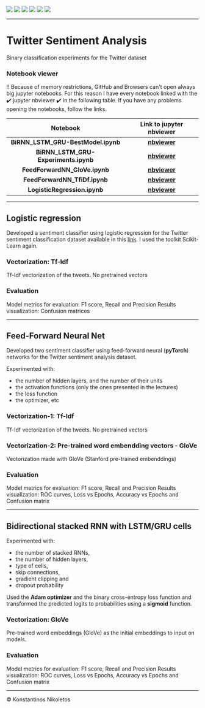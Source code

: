 ![](https://img.shields.io/badge/PyTorch%20-%23EE4C2C.svg?&style=for-the-badge&logo=PyTorch&logoColor=white)
![](https://img.shields.io/badge/pandas%20-%23150458.svg?&style=for-the-badge&logo=pandas&logoColor=white)
![](https://img.shields.io/badge/numpy%20-%23013243.svg?&style=for-the-badge&logo=numpy&logoColor=white)
![](https://img.shields.io/badge/python%20-%2314354C.svg?&style=for-the-badge&logo=python&logoColor=white)
![](https://img.shields.io/badge/Jupyter%20-%23F37626.svg?&style=for-the-badge&logo=Jupyter&logoColor=white)
![](https://img.shields.io/badge/Twitter%20-%231DA1F2.svg?&style=for-the-badge&logo=Twitter&logoColor=white)


---
# Twitter Sentiment Analysis
Binary classification experiments for the Twitter dataset

###  Notebook viewer

‼️ Because of memory restrictions, GitHub and Browsers can't open  always big jupyter notebooks. 
For this reason I have every notebook linked with the ✔️ jupyter nbviewer ✔️ in the following table. 
If you have any problems opening the notebooks, follow the links.  

|Notebook | Link to jupyter nbviewer |
|:-:|:-:|
| __BiRNN_LSTM_GRU-BestModel.ipynb__ | [__nbviewer__](https://nbviewer.jupyter.org/github/Nikoletos-K/Twitter-Sentiment-Analysis/blob/main/BiRNN_LSTM_GRU-BestModel.ipynb) |
| __BiRNN_LSTM_GRU-Experiments.ipynb__ | [__nbviewer__](https://nbviewer.jupyter.org/github/Nikoletos-K/Twitter-Sentiment-Analysis/blob/main/BiRNN_LSTM_GRU-Experiments.ipynb) |
| __FeedForwardNN_GloVe.ipynb__ | [__nbviewer__](https://nbviewer.jupyter.org/github/Nikoletos-K/Twitter-Sentiment-Analysis/blob/main/FeedForwardNN_GloVe.ipynb) |
| __FeedForwardNN_TfiDf.ipynb__ | [__nbviewer__](https://nbviewer.jupyter.org/github/Nikoletos-K/Twitter-Sentiment-Analysis/blob/main/FeedForwardNN_TfiDf.ipynb) |
| __LogisticRegression.ipynb__ | [__nbviewer__](https://nbviewer.jupyter.org/github/Nikoletos-K/Twitter-Sentiment-Analysis/blob/main/LogisticRegression.ipynb) |


---
## Logistic regression
Developed a sentiment classifier using logistic regression for the Twitter sentiment classification dataset available in this [link](https://drive.google.com/file/d/1dTIWNpjlrnTQBIQtaGOh0jCRYZiAQO79/view?usp=sharing). I used the
toolkit Scikit-Learn again. 

### Vectorization: Tf-Idf
Tf-Idf vectorization of the tweets. No pretrained vectors

### Evaluation
Model metrics for evaluation: F1 score, Recall and Precision
Results visualization: Confusion matrices

---

## Feed-Forward Neural Net

Developed two sentiment classifier using feed-forward neural (__pyTorch__) networks for the Twitter sentiment
analysis dataset.

Experimented with:
- the number of hidden layers, and the number of their units
- the activation functions (only the ones presented in the lectures)
- the loss function
- the optimizer, etc

### Vectorization-1: Tf-Idf
Tf-Idf vectorization of the tweets. No pretrained vectors

### Vectorization-2: Pre-trained word embendding vectors - __GloVe__
Vectorization made with GloVe (Stanford pre-trained embenddings)

### Evaluation
Model metrics for evaluation: F1 score, Recall and Precision
Results visualization: ROC curves, Loss vs Epochs, Accuracy vs Epochs and Confusion matrix

---

## Bidirectional stacked RNN with LSTM/GRU cells

Experimented with:
- the number of stacked RNNs,
- the number of hidden layers, 
- type of cells,
- skip connections, 
- gradient clipping and 
- dropout probability

Used the __Adam optimizer__ and the binary cross-entropy loss function and transformed the predicted logits to probabilities using a __sigmoid__ function.

### Vectorization: GloVe
Pre-trained word embeddings (GloVe) as the initial embeddings to input on models.

### Evaluation
Model metrics for evaluation: F1 score, Recall and Precision
Results visualization: ROC curves, Loss vs Epochs, Accuracy vs Epochs and Confusion matrix

---

© Konstantinos Nikoletos
